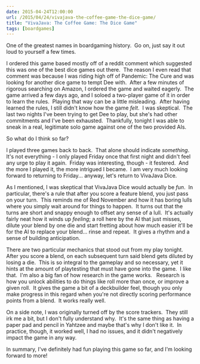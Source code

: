 ```yaml
---
date: 2015-04-24T12:00:00
url: /2015/04/24/vivajava-the-coffee-game-the-dice-game/
title: "VivaJava: The Coffee Game: The Dice Game"
tags: [boardgames]
---
```


One of the greatest names in boardgaming history.  Go on, just say it out loud to yourself a few times.

I ordered this game based mostly off of a reddit comment which suggested this was one of the best dice games out there.  The reason I even read that comment was because I was riding high off of Pandemic: The Cure and was looking for another dice game to tempt Dee with.  After a few minutes of rigorous searching on Amazon, I ordered the game and waited eagerly.  The game arrived a few days ago, and I soloed a two-player game of it in order to learn the rules.  Playing that way can be a little misleading.  After having learned the rules, I still didn't know how the game <em>felt</em>.  I was skeptical.  The last two nights I've been trying to get Dee to play, but she's had other commitments and I've been exhausted.  Thankfully, tonight I was able to sneak in a real, legitimate solo game against one of the two provided AIs.

So what do I think so far?

I played three games back to back.  That alone should indicate <em>something</em>.  It's not everything - I only played Friday once that first night and didn't feel any urge to play it again.  Friday was interesting, though - it festered.  And the more I played it, the more intrigued I became.  I am very much looking forward to returning to Friday... anyway, let's return to VivaJava Dice.

As I mentioned, I was skeptical that VivaJava Dice would actually be <em>fun</em>.  In particular, there's a rule that after you score a feature blend, you just pass on your turn.  This reminds me of Red November and how it has boring lulls where you simply wait around for things to happen.  It turns out that the turns are short and snappy enough to offset any sense of a lull.  It's actually fairly neat how it winds up <em>feeling</em>; a roll here by the AI that just misses, dilute your blend by one die and start fretting about how much easier it'll be for the AI to replace your blend... rinse and repeat.  It gives a rhythm and a sense of building anticipation.

There are two particular mechanics that stood out from my play tonight.  After you score a blend, on each subsequent turn said blend gets diluted by losing a die.  This is so integral to the gameplay and so necessary, yet it hints at the amount of playtesting that must have gone into the game.  I like that.  I'm also a big fan of how research in the game works.   Research is how you unlock abilities to do things like roll more than once, or improve a given roll.  It gives the game a bit of a deckbuilder feel, though you only make progress in this regard when you're not directly scoring performance points from a blend.  It works really well.

On a side note, I was originally turned off by the score trackers.  They still irk me a bit, but I don't fully understand why.  It's the same thing as having a paper pad and pencil in Yahtzee and maybe that's why I don't like it.  In practice, though, it worked well, I had no issues, and it didn't negatively impact the game in any way.

In summary, I've definitely had fun playing this game so far, and I'm looking forward to more!